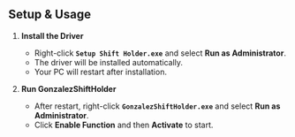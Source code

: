 ## Setup & Usage

1. **Install the Driver**  
   - Right-click **`Setup Shift Holder.exe`** and select **Run as Administrator**.  
   - The driver will be installed automatically.  
   - Your PC will restart after installation.

2. **Run GonzalezShiftHolder**  
   - After restart, right-click **`GonzalezShiftHolder.exe`** and select **Run as Administrator**.  
   - Click **Enable Function** and then **Activate** to start.
